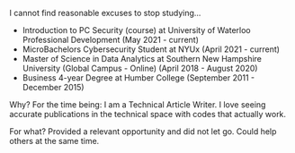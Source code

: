 I cannot find reasonable excuses to stop studying...

* Introduction to PC Security (course) at University of Waterloo Professional Development (May 2021 - current)
* MicroBachelors Cybersecurity Student at NYUx (April 2021 - current)
* Master of Science in Data Analytics at Southern New Hampshire University (Global Campus - Online) (April 2018 - August 2020)
* Business 4-year Degree at Humber College (September 2011 - December 2015)

Why? For the time being: I am a Technical Article Writer. I love seeing accurate publications in the technical space with codes that actually work.

For what? Provided a relevant opportunity and did not let go. Could help others at the same time.
